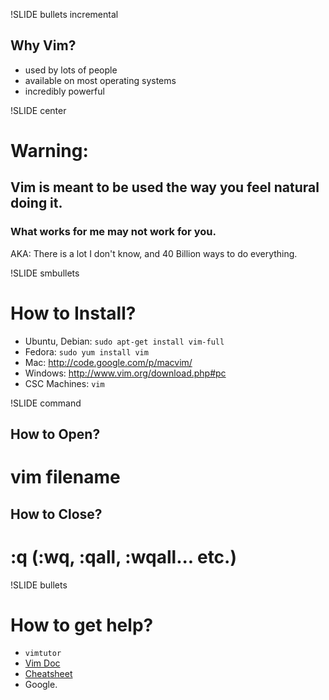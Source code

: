 !SLIDE bullets incremental
## Why Vim?

 * used by lots of people
 * available on most operating systems
 * incredibly powerful

!SLIDE center
# Warning:
## Vim is meant to be used the way you feel natural doing it.
### What works for me may not work for you.


AKA: There is a lot I don't know, and 40 Billion ways to do everything.

!SLIDE smbullets
# How to Install?
 
 * Ubuntu, Debian: `sudo apt-get install vim-full`
 * Fedora: `sudo yum install vim`
 * Mac: <http://code.google.com/p/macvim/>
 * Windows: <http://www.vim.org/download.php#pc>
 * CSC Machines: `vim`

!SLIDE command
## How to Open?
# vim filename

## How to Close?
# :q (:wq, :qall, :wqall... etc.)

!SLIDE bullets
# How to get help?
 * `vimtutor`
 * [Vim Doc](http://vimdoc.sourceforge.net/htmldoc/usr_toc.html)
 * [Cheatsheet](http://www.fprintf.net/vimCheatSheet.html)
 * Google.

